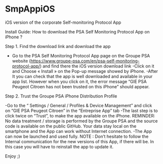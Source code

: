 # SmpAppiOS
iOS version of the corporate Self-monitoring Protocol App  

Install Guide: How to download the PSA Self Monitoring Protocol App on iPhone ?

Step 1. Find the download link and download the app 

- Go to the PSA Self Monitoring Protocol App page on the Groupe PSA website (https://www.groupe-psa.com/en/psa-self-monitoring-protocol-app/) and find there the iOS version download link 
-Click on it and Choose « Install » on the Pop-up message showed by iPhone. 
-After It you can check that the app is well downloaded and available in your app list. However when you click on it, the error message “GIE PSA Peugeot Citroen has not been trusted on this iPhone” should appear. 

Step 2. Trust the Groupe PSA iPhone Distribution Profile 

-Go to the “ Settings / General / Profiles & Device Management” and click on “GIE PSA Peugeot Citroen” in the “Entreprise App” tab
-The  last step is to click twice on “Trust”, to make the app available on the iPhone.      REMINDER: No data treatment / storage is performed by the Groupe PSA and the source code is available on the public GitHub. Your data stay local on the smartphone and the App can work without Internet connection. 
-The App can now be launched and used fully. NOTE : Don’t hesitate to follow the Internal communication for the new versions of this App, if there will be. In this case you will have to reinstall the app to update it. 

Enjoy ;)
